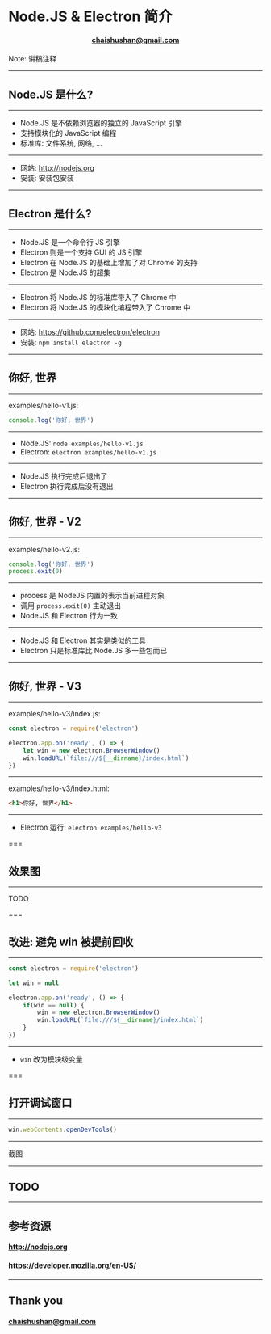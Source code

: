 <!--
// Copyright 2016 ChaiShushan <chaishushan{AT}gmail.com>. All rights reserved.
// Use of this source code is governed by a BSD-style
// license that can be found in the LICENSE file.
-->

<!-- ++++++++++++++++++++++++++++++++++++++++++++++++++++++++++++++++++++++  -->

<!-- *** 横向分隔, === 竖向分隔, --- 水平线, Note: 讲稿注释  -->

<!--
Reveal.js 可能会需要 AJAX 异步加载 Markdown 文件, 可以在当前目录启动一个 http 服务.

以下是常见的临时启动 http 服务器的方式:

	NodeJS
	npm install http-server -g
	http-server

	Python2
	python -m SimpleHTTPServer

	Python3
	python -m http.server

	Golang
	go run server.go

启动后, 本地可以访问 http://127.0.0.1:port, 其中 port 为端口号, 命令行有提示.

幻灯片操作: F键全屏, S键显示注解, ESC大纲模式, ESC退出全屏或大纲模式, ?显示帮助

-->

<!-- ++++++++++++++++++++++++++++++++++++++++++++++++++++++++++++++++++++++  -->

# Node.JS & Electron 简介

<h4 style="text-align:center;">
	<a href="https://github.com/chai2010" target="_blank">
		chaishushan@gmail.com
	</a>
</h4>

Note: 讲稿注释

<!-- ++++++++++++++++++++++++++++++++++++++++++++++++++++++++++++++++++++++  -->
***

## Node.JS 是什么?

---

- Node.JS 是不依赖浏览器的独立的 JavaScript 引擎
- 支持模块化的 JavaScript 编程
- 标准库: 文件系统, 网络, ...

---

- 网站: http://nodejs.org
- 安装: 安装包安装

<!-- ++++++++++++++++++++++++++++++++++++++++++++++++++++++++++++++++++++++  -->
***

## Electron 是什么?

---

- Node.JS 是一个命令行 JS 引擎
- Electron 则是一个支持 GUI 的 JS 引擎
- Electron 在 Node.JS 的基础上增加了对 Chrome 的支持
- Electron 是 Node.JS 的超集

---

- Electron 将 Node.JS 的标准库带入了 Chrome 中
- Electron 将 Node.JS 的模块化编程带入了 Chrome 中

---

- 网站: https://github.com/electron/electron
- 安装: `npm install electron -g`

<!-- ++++++++++++++++++++++++++++++++++++++++++++++++++++++++++++++++++++++  -->
***

## 你好, 世界

---

examples/hello-v1.js:

```js
console.log('你好, 世界')
```

---

- Node.JS: `node examples/hello-v1.js`
- Electron: `electron examples/hello-v1.js`

---

- Node.JS 执行完成后退出了
- Electron 执行完成后没有退出

<!-- ++++++++++++++++++++++++++++++++++++++++++++++++++++++++++++++++++++++  -->
***

## 你好, 世界 - V2

---

examples/hello-v2.js:

```js
console.log('你好, 世界')
process.exit(0)
```

---

- process 是 NodeJS 内置的表示当前进程对象
- 调用 `process.exit(0)` 主动退出
- Node.JS 和 Electron 行为一致

---

- Node.JS 和 Electron 其实是类似的工具
- Electron 只是标准库比 Node.JS 多一些包而已


<!-- ++++++++++++++++++++++++++++++++++++++++++++++++++++++++++++++++++++++  -->
***

## 你好, 世界 - V3

---

examples/hello-v3/index.js:

```js
const electron = require('electron')

electron.app.on('ready', () => {
	let win = new electron.BrowserWindow()
	win.loadURL(`file:///${__dirname}/index.html`)
})
```
---

examples/hello-v3/index.html:

```html
<h1>你好, 世界</h1>
```

---

- Electron 运行: `electron examples/hello-v3`

===

## 效果图
---

TODO

===

## 改进: 避免 win 被提前回收

---

```js
const electron = require('electron')

let win = null

electron.app.on('ready', () => {
	if(win == null) {
		win = new electron.BrowserWindow()
		win.loadURL(`file:///${__dirname}/index.html`)
	}
})
```

---

- `win` 改为模块级变量


===

## 打开调试窗口

---

```js
win.webContents.openDevTools()
```

---

截图


<!-- ++++++++++++++++++++++++++++++++++++++++++++++++++++++++++++++++++++++  -->
***

## TODO


<!-- ++++++++++++++++++++++++++++++++++++++++++++++++++++++++++++++++++++++  -->
***

## 参考资源

#### http://nodejs.org

#### https://developer.mozilla.org/en-US/

<!-- ++++++++++++++++++++++++++++++++++++++++++++++++++++++++++++++++++++++  -->
***

## Thank you

#### [chaishushan@gmail.com](https://github.com/chai2010)

<!-- ++++++++++++++++++++++++++++++++++++++++++++++++++++++++++++++++++++++  -->
